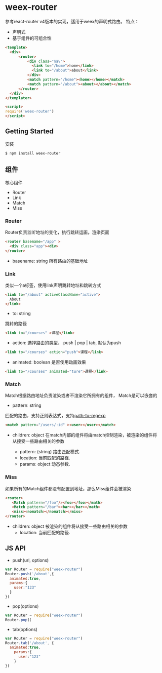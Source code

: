 # weex-router

参考react-router v4版本的实现，适用于weex的声明式路由。
特点：

* 声明式
* 基于组件的可组合性


```html
<template>
  <div>
      <router>
          <div class="nav">
            <link to="/home">home</link>
            <link to="/about">about</link>
          </div>
          <match pattern="/home"><home></home></match>
          <match pattern="/about"><about></about></match>
      </router>
  </div>
</templater>

<script>
require('weex-router')
</script>
```


## Getting Started

安装

```
$ npm install weex-router
```

## 组件

核心组件

* Router
* Link
* Match
* Miss


### Router

Router负责监听地址的变化，执行跳转运画，渲染页面

```html
<router basename="/app" >
  <div class="app"><div>
</router>
```

- basename: string 所有路由的基础地址


### Link
类似一个a标签，使用link声明跳转地址和跳转方式

```html
<link to="/about" activeClassName="active">
  About
</link>
```


- to: string 

跳转的路径

```html
<link to="/courses" >课程</link>
```



- action: 选择路由的类型， push | pop | tab, 默认为push

```html
<link to="/courses" action="push">课程</link>
```

- animated: boolean 是否使用动画效果

```html
<link to="/courses" animated="ture">课程</link>
```


### Match

Match根据路由地址负责渲染或者不渲染它所拥有的组件， Match是可以嵌套的


- pattern: string

匹配的路由，支持正则表达式，支持[path-to-regexp](https://www.npmjs.com/package/path-to-regexp)

```html
<match pattern="/users/:id" ><user></user></match>
```

- children: object
 在match内部的组件将由match控制渲染，被渲染的组件将从接受一些路由相关的参数
 
  - pattern: (string) 路由匹配模式.
  - location: 当前匹配的路径.
  - params: object 动态参数.
 
 

### Miss

如果所有的Match组件都没有配置到地址，那么Miss组件会被渲染

```html
<router>
   <Match pattern="/foo"/><foo></foo></math>
   <Match pattern="/bar"><bar></bar></math>
   <miss><nomatch></nomatch></miss>
</router>
```

- children: object
 被渲染的组件将从接受一些路由相关的参数
  - location: 当前匹配的路径.
 


## JS API

 - push(url, options)

```javascript
var Router = require("weex-router")
Router.push('/about',{
  animated:true,
  params:{
    user:"123"
  }
})
```

- pop(options)

```javascript
var Router = require("weex-router")
Router.pop()
```


- tab(options)

```javascript
var Router = require("weex-router")
Router.tab('/about', {
  animated:true,
    params:{
      user:"123"
    }
})
```



